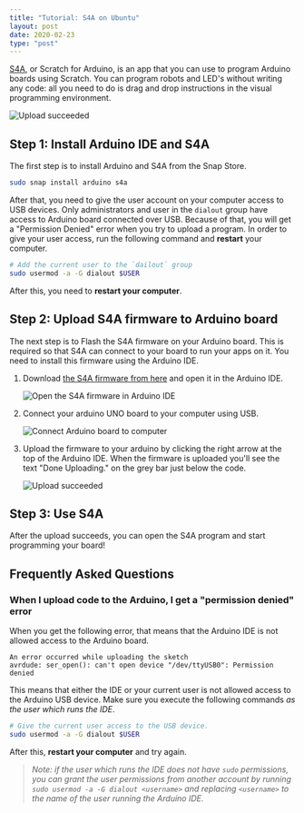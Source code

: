 ```yaml
---
title: "Tutorial: S4A on Ubuntu"
layout: post
date: 2020-02-23
type: "post"
---
```


[S4A](http://s4a.cat/), or Scratch for Arduino, is an app that you can use to program Arduino boards using Scratch. You can program robots and LED's without writing any code: all you need to do is drag and drop instructions in the visual programming environment.

![Upload succeeded](/img/2020/s4a/s4a-shot01.png)

## Step 1: Install Arduino IDE and S4A

The first step is to install Arduino and S4A from the Snap Store.

```bash
sudo snap install arduino s4a
```

After that, you need to give the user account on your computer access to USB devices. Only administrators and user in the `dialout` group have access to Arduino board connected over USB. Because of that, you will get a "Permission Denied" error when you try to upload a program. In order to give your user access, run the following command and **restart** your computer.

```bash
# Add the current user to the `dailout` group
sudo usermod -a -G dialout $USER
```

After this, you need to **restart your computer**.

## Step 2: Upload S4A firmware to Arduino board

The next step is to Flash the S4A firmware on your Arduino board. This is required so that S4A can connect to your board to run your apps on it. You need to install this firmware using the Arduino IDE.

1. Download [the S4A firmware from here](http://s4a.cat/downloads/S4AFirmware16.ino) and open it in the Arduino IDE.

   ![Open the S4A firmware in Arduino IDE](/img/2020/s4a/s4a-firmware.png)

2. Connect your arduino UNO board to your computer using USB.

   ![Connect Arduino board to computer](/img/2020/s4a/setup-board.jpg)

3. Upload the firmware to your arduino by clicking the right arrow at the top of the Arduino IDE. When the firmware is uploaded you'll see the text "Done Uploading." on the grey bar just below the code.

   ![Upload succeeded](/img/2020/s4a/upload-successful.png)

## Step 3: Use S4A

After the upload succeeds, you can open the S4A program and start programming your board!

## Frequently Asked Questions

### When I upload code to the Arduino, I get a "permission denied" error

When you get the following error, that means that the Arduino IDE is not allowed access to the Arduino board.

```
An error occurred while uploading the sketch
avrdude: ser_open(): can't open device "/dev/ttyUSB0": Permission denied
```

This means that either the IDE or your current user is not allowed access to the Arduino USB device. Make sure you execute the following commands _as the user which runs the IDE_.

```bash
# Give the current user access to the USB device.
sudo usermod -a -G dialout $USER
```

After this, **restart your computer** and try again.

> *Note: if the user which runs the IDE does not have `sudo` permissions, you can grant the user permissions from another account by running `sudo usermod -a -G dialout <username>` and replacing `<username>` to the name of the user running the Arduino IDE.*
